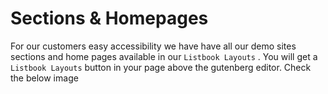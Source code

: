 # Sections & Homepages

For our customers easy accessibility we have have all our demo sites sections and home pages available in our `Listbook Layouts` . You will get a `Listbook Layouts` button in your page above the gutenberg editor. Check the below image

 



